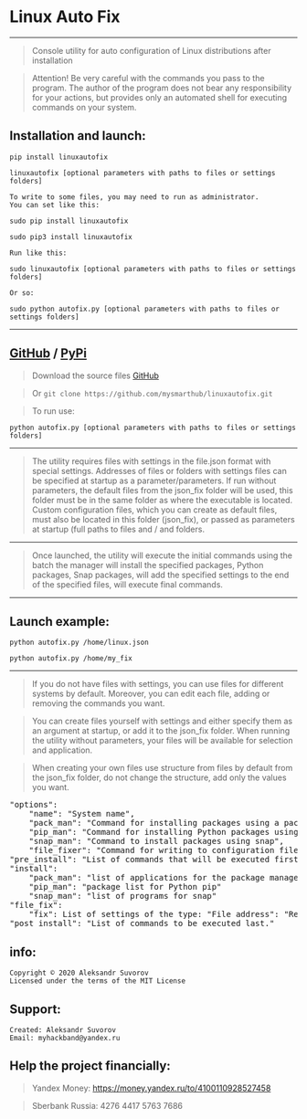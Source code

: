 Linux Auto Fix
===
---

>Console utility for auto configuration of Linux distributions after installation

> Attention!
> Be very careful with the commands you pass to the program.
> The author of the program does not bear any responsibility for your actions, but
> provides only an automated shell for executing commands on your system.

Installation and launch:
---

`pip install linuxautofix`

`linuxautofix [optional parameters with paths to files or settings folders]`

    To write to some files, you may need to run as administrator.
    You can set like this:

`sudo pip install linuxautofix`

`sudo pip3 install linuxautofix`

    Run like this:

`sudo linuxautofix [optional parameters with paths to files or settings folders]`

    Or so:

`sudo python autofix.py [optional parameters with paths to files or settings folders]`


---
[GitHub](https://github.com/mysmarthub/linuxautofix) / [PyPi](https://pypi.org/project/linuxautofix/)
---
>Download the source files [GitHub](https://github.com/mysmarthub/linuxautofix)

>Or `git clone https://github.com/mysmarthub/linuxautofix.git`

> To run use:

`python autofix.py [optional parameters with paths to files or settings folders]`

---

>The utility requires files with settings in the 
> file.json format with special settings.
Addresses of files or folders with settings files can 
> be specified at startup as a parameter/parameters. 
> If run without parameters, the default files from the json_fix 
> folder will be used, this folder must be in the same folder as
where the executable is located. Custom configuration files, 
> which you can create as default files, 
> must also be located in this folder (json_fix), 
> or passed as parameters at startup (full paths to files and / and folders.

---

>Once launched, the utility will execute the initial commands using the batch
the manager will install the specified packages, Python packages, Snap packages,
will add the specified settings to the end of the specified files,
will execute final commands.

---
Launch example:
---
<code>python autofix.py /home/linux.json</code>

<code>python autofix.py /home/my_fix</code>

---

>If you do not have files with settings,
you can use files for different systems by default.
Moreover, you can edit each file,
adding or removing the commands you want.

>You can create files yourself with
settings and either specify them as an argument at startup,
or add it to the json_fix folder. When running the utility without parameters,
your files will be available for selection and application.


>When creating your own files use
structure from files by default from the json_fix folder,
do not change the structure, add only the values you want.

<pre>
"options":
    "name": "System name",
    "pack_man": "Command for installing packages using a package manager like apt",
    "pip_man": "Command for installing Python packages using pip",
    "snap_man": "Command to install packages using snap",
    "file_fixer": "Command for writing to configuration files, it is not recommended to change"
"pre_install": "List of commands that will be executed first, before installing programs and configuring files."
"install":
    "pack_man": "list of applications for the package manager"
    "pip_man": "package list for Python pip"
    "snap_man": "list of programs for snap"
"file_fix":
    "fix": List of settings of the type: "File address": "Recorded value"
"post_install": "List of commands to be executed last."
</pre>

info:
---
    Copyright © 2020 Aleksandr Suvorov
    Licensed under the terms of the MIT License

Support:
---
    Created: Aleksandr Suvorov
    Email: myhackband@yandex.ru

Help the project financially:
---
>Yandex Money:
https://money.yandex.ru/to/4100110928527458

>Sberbank Russia:
4276 4417 5763 7686
    